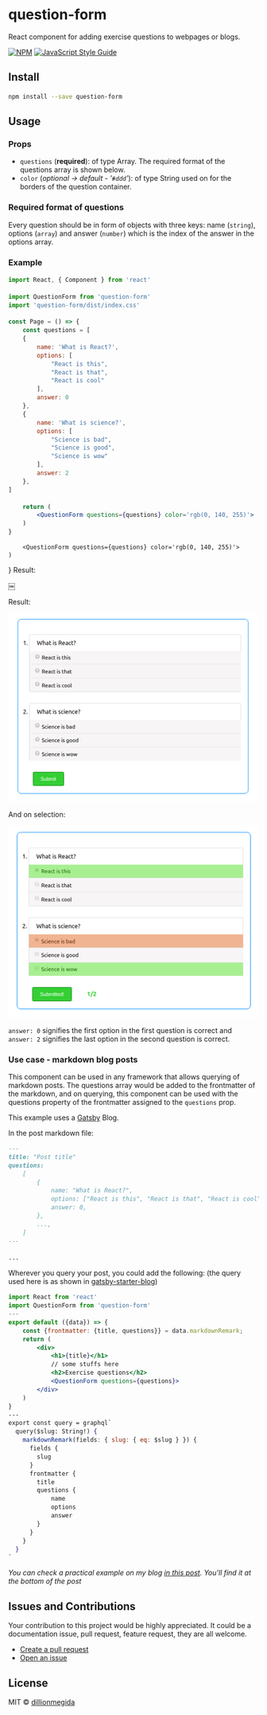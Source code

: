 # question-form

React component for adding exercise questions to webpages or blogs.

[![NPM](https://img.shields.io/npm/v/question-form.svg)](https://www.npmjs.com/package/question-form) [![JavaScript Style Guide](https://img.shields.io/badge/code_style-standard-brightgreen.svg)](https://standardjs.com)

## Install

```bash
npm install --save question-form
```

## Usage

### Props

- `questions` (**required**): of type Array. The required format of the questions array is shown below.
- `color` (*optional -> default - '`#ddd`'*): of type String used on for the borders of the question container.

### Required format of questions

Every question should be in form of objects with three keys: name (`string`), options (`array`) and answer (`number`) which is the index of the answer in the options array.

### Example

```jsx
import React, { Component } from 'react'

import QuestionForm from 'question-form'
import 'question-form/dist/index.css'

const Page = () => {
    const questions = [
    {
        name: 'What is React?',
        options: [
            "React is this",
            "React is that",
            "React is cool"
        ],
        answer: 0
    },
    {
        name: 'What is science?',
        options: [
            "Science is bad",
            "Science is good",
            "Science is wow"
        ],
        answer: 2
    },
]

    return (
        <QuestionForm questions={questions} color='rgb(0, 140, 255)'>
    )
}
```
        <QuestionForm questions={questions} color='rgb(0, 140, 255)'>
    )
}
Result:

￼

Result:

![Preview of the question form filled with questions](./images/example1.png)

And on selection:

![Preview of the question form when choices are selected](./images/example2.png)

`answer: 0` signifies the first option in the first question is correct and `answer: 2` signifies the last option in the second question is correct.

### Use case - markdown blog posts

This component can be used in any framework that allows querying of markdown posts. The questions array would be added to the frontmatter of the markdown, and on querying, this component can be used with the questions property of the frontmatter assigned to the `questions` prop.

This example uses a [Gatsby](https://www.gatsbyjs.org/) Blog.

In the post markdown file:

```md
---
title: "Post title"
questions:
    [
        {
            name: "What is React?",
            options: ["React is this", "React is that", "React is cool"],
            answer: 0,
        },
        ...,
    ]
---

...
```

Wherever you query your post, you could add the following: (the query used here is as shown in [gatsby-starter-blog](https://www.gatsbyjs.org/starters/gatsbyjs/gatsby-starter-blog/))

```jsx
import React from 'react'
import QuestionForm from 'question-form'
---
export default ({data}) => {
    const {frontmatter: {title, questions}} = data.markdownRemark;
    return (
        <div>
            <h1>{title}</h1>
            // some stuffs here
            <h2>Exercise questions</h2>
            <QuestionForm questions={questions}>
        </div>
    )
}
---
export const query = graphql`
  query($slug: String!) {
    markdownRemark(fields: { slug: { eq: $slug } }) {
      fields {
        slug
      }
      frontmatter {
        title
        questions {
            name
            options
            answer
        }
      }
    }
  }
`

```

*You can check a practical example on my blog [in this post](https://dillionmegida.com/p/understanding-the-prototype-chain-in-javascript/). You'll find it at the bottom of the post*

## Issues and Contributions

Your contribution to this project would be highly appreciated. It could be a documentation issue, pull request, feature request, they are all welcome.

-   [Create a pull request](https://github.com/dillionmegida/question-form/pulls)
-   [Open an issue](https://github.com/dillionmegida/question-form/issues)

<!-- ## Users

- [My personal blog](https://dillionmegida.com)
- [TheWebFor5](https://thewebfor5.com) -->

## License

MIT © [dillionmegida](https://github.com/dillionmegida)
